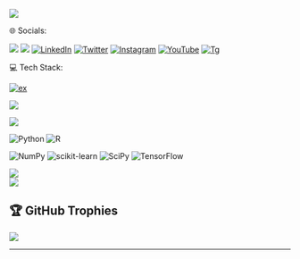 
![](https://github-readme-stats.vercel.app/api/top-langs/?username=be-haylu&theme=dark&hide_border=false&include_all_commits=true&count_private=false&layout=compact)

🌐 Socials:

[![](https://img.shields.io/badge/UpWork-6FDA44?style=for-the-badge&logo=Upwork&logoColor=white)]()
[![](https://img.shields.io/badge/Gmail-D14836?style=for-the-badge&logo=gmail&logoColor=white)]()
[![LinkedIn](https://img.shields.io/badge/LinkedIn-%230077B5.svg?logo=linkedin&logoColor=white)](https://www.linkedin.com/in/be-haylu1) 
[![Twitter](https://img.shields.io/badge/Twitter-%231DA1F2.svg?logo=Twitter&logoColor=white)](https://twitter.com/be_haylu) 
[![Instagram](https://img.shields.io/badge/Instagram-%23E4405F.svg?logo=Instagram&logoColor=white)](https://instagram.com/be.haylu)
[![YouTube](https://img.shields.io/badge/YouTube-%23FF0000.svg?logo=YouTube&logoColor=white)](https://www.youtube.com/channel/UCZbX0MtpCy2AsTbgJc5MudQ) 
[![Tg](https://img.shields.io/badge/Telegram-2CA5E0?style=for-the-badge&logo=telegram&logoColor=white)]()
 





💻 Tech Stack:

[![ex](  https://img.shields.io/badge/Microsoft_Excel-217346?style=for-the-badge&logo=microsoft-excel&logoColor=white )]()

[![]( https://img.shields.io/badge/Google%20Analytics-E37400?style=for-the-badge&logo=google%20analytics&logoColor=white )]()



[![](   https://img.shields.io/badge/Tableau-E97627?style=for-the-badge&logo=Tableau&logoColor=white )]() 


![Python](https://img.shields.io/badge/python-3670A0?style=for-the-badge&logo=python&logoColor=ffdd54) 
![R]( https://img.shields.io/badge/R-276DC3?style=for-the-badge&logo=r&logoColor=white )

![NumPy](https://img.shields.io/badge/numpy-%23013243.svg?style=for-the-badge&logo=numpy&logoColor=white) 
![scikit-learn](https://img.shields.io/badge/scikit--learn-%23F7931E.svg?style=for-the-badge&logo=scikit-learn&logoColor=white) 
![SciPy](https://img.shields.io/badge/SciPy-%230C55A5.svg?style=for-the-badge&logo=scipy&logoColor=%white) 
![TensorFlow](https://img.shields.io/badge/TensorFlow-%23FF6F00.svg?style=for-the-badge&logo=TensorFlow&logoColor=white)




![](https://github-readme-stats.vercel.app/api?username=be-haylu&theme=dark&hide_border=false&include_all_commits=true&count_private=false)<br/>
![](https://github-readme-streak-stats.herokuapp.com/?user=be-haylu&theme=dark&hide_border=false)<br/>

## 🏆 GitHub Trophies
![](https://github-profile-trophy.vercel.app/?username=be-haylu&theme=radical&no-frame=false&no-bg=true&margin-w=4)

---


